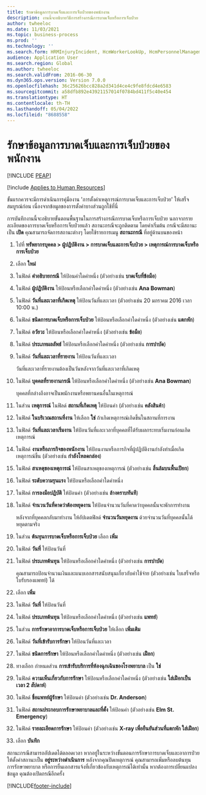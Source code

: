 ```yaml
---
title: รักษาข้อมูลการบาดเจ็บและการเจ็บป่วยของพนักงาน
description: งานนี้จะอธิบายวิธีการสร้างกรณีการบาดเจ็บหรือการเจ็บป่วย
author: twheeloc
ms.date: 11/03/2021
ms.topic: business-process
ms.prod: ''
ms.technology: ''
ms.search.form: HRMInjuryIncident, HcmWorkerLookUp, HcmPersonnelManagementWorkspace
audience: Application User
ms.search.region: Global
ms.author: twheeloc
ms.search.validFrom: 2016-06-30
ms.dyn365.ops.version: Version 7.0.0
ms.openlocfilehash: 36c25626bcc828a2d341d4ce4c9fe8fdcd4e6583
ms.sourcegitcommit: a58dfb892e43921157014f0784bd411f5c40e454
ms.translationtype: HT
ms.contentlocale: th-TH
ms.lasthandoff: 05/04/2022
ms.locfileid: "8688558"
---
```

# <a name="maintain-employee-injury-and-illness-information"></a>รักษาข้อมูลการบาดเจ็บและการเจ็บป่วยของพนักงาน


[!INCLUDE [PEAP](../includes/peap-1.md)]

[!include [Applies to Human Resources](../includes/applies-to-hr.md)]



ขั้นแรกควรจะมีการดำเนินการคุ่มืองาน 'การตั้งค่าเหตุการณ์การบาดเจ็บและการเจ็บป่วย' ให้เสร็จสมบูรณ์ก่อน เนื่องจากข้อมูลของการตั้งค่าบางส่วนถูกใช้ที่นี่  



การบันทึกงานนี้จะอธิบายขั้นตอนพื้นฐานในการสร้างกรณีการบาดเจ็บหรือการเจ็บป่วย  นอกจากรายละเอียดของการบาดเจ็บหรือการเจ็บป่วยแล้ว สถานะกรณีจะถูกติดตาม โดยค่าเริ่มต้น กรณีจะมีสถานะเป็น **เปิด** คุณสามารถจัดการสถานะต่างๆ โดยใช้รายการเมนู **สถานะกรณี** ที่อยู่ด้านบนของหน้า

1. ไปที่ **ทรัพยากรบุคคล \> ผู้ปฏิบัติงาน \> การบาดเจ็บและการเจ็บป่วย \> เหตุการณ์การบาดเจ็บหรือการเจ็บป่วย**
2. เลือก **ใหม่**
3. ในฟิลด์ **คำอธิบายกรณี** ให้ป้อนค่าใดค่าหนึ่ง (ตัวอย่างเช่น **บาดเจ็บที่ข้อมือ**)
4. ในฟิลด์ **ผู้ปฏิบัติงาน** ให้ป้อนหรือเลือกค่าใดค่าหนึ่ง (ตัวอย่างเช่น **Ana Bowman**)
5. ในฟิลด์ **วันที่และเวลาที่เกิดเหตุ** ให้ป้อนวันที่และเวลา (ตัวอย่างเช่น 20 มกราคม 2016 เวลา 10:00 น.)
6. ในฟิลด์ **ชนิดการบาดเจ็บหรือการเจ็บป่วย** ให้ป้อนหรือเลือกค่าใดค่าหนึ่ง (ตัวอย่างเช่น **แตกหัก**)
7. ในฟิลด์ **อวัยวะ** ให้ป้อนหรือเลือกค่าใดค่าหนึ่ง (ตัวอย่างเช่น **ข้อมือ**)
8. ในฟิลด์ **ประเภทผลลัพธ์** ให้ป้อนหรือเลือกค่าใดค่าหนึ่ง (ตัวอย่างเช่น **การบำบัด**)
9. ในฟิลด์ **วันที่และเวลาที่รายงาน** ให้ป้อนวันที่และเวลา

    วันที่และเวลาที่รายงานต้องเป็นวันหลังจากวันที่และเวลาที่เกิดเหตุ

10. ในฟิลด์ **บุคคลที่รายงานกรณี** ให้ป้อนหรือเลือกค่าใดค่าหนึ่ง (ตัวอย่างเช่น **Ana Bowman**)

    บุคคลที่กล่างถึงอาจเป็นพนักงานหรือพยานคนอื่นในเหตุการณ์ 

11. ในส่วน **เหตุการณ์** ในฟิลด์ **สถานที่เกิดเหตุ** ให้ป้อนค่า (ตัวอย่างเช่น **คลังสินค้า**)
12. ในฟิลด์ **ในบริเวณสถานที่งาน** ให้เลือก **ใช่** ถ้าเกิดเหตุการณ์เกิดขึ้นในสถานที่การงาน
13. ในฟิลด์ **วันที่และเวลาเริ่มงาน** ให้ป้อนวันที่และเวลาที่บุคคลที่ได้รับผลกระทบเริ่มงานก่อนเกิดเหตุการณ์
14. ในฟิลด์ **งานหรือภารกิจของพนักงาน** ให้ป้อนงานหรือภารกิจที่ผู้ปฏิบัติงานกำลังทำเมื่อเกิดเหตุการณ์ขึ้น (ตัวอย่างเช่น **กำลังโหลดกล่อง**) 
15. ในฟิลด์ **สาเหตุของเหตุการณ์** ให้ป้อนสาเหตุของเหตุการณ์ (ตัวอย่างเช่น **ลื่นล้มบนพื้นเปียก**)
16. ในฟิลด์ **ระดับความรุนแรง** ให้ป้อนหรือเลือกค่าใดค่าหนึ่ง
17. ในฟิลด์ **การลงมือปฎิบัติ** ให้ป้อนค่า (ตัวอย่างเช่น **ล้างคราบทันที**)
18. ในฟิลด์ **จํานวนวันที่คาดว่าต้องหยุดงาน** ให้ป้อนจํานวนวันที่คาดว่าบุคคลนั้นจะพักการทำงาน

    หลังจากที่บุคคลกลับมาทำงาน ให้อัปเดตฟิลด์ **จำนวนวันหยุดงาน** ด้วยจำนวนวันที่บุคคลนั้นได้หยุดตามจริง

19. ในส่วน **ต้นทุนการบาดเจ็บหรือการเจ็บป่วย** เลือก **เพิ่ม**
20. ในฟิลด์ **วันที่** ให้ป้อนวันที่
21. ในฟิลด์ **ประเภทต้นทุน** ให้ป้อนหรือเลือกค่าใดค่าหนึ่ง (ตัวอย่างเช่น **การบำบัด**)

    คุณสามารถป้อนจำนวนเงินและแนบเอกสารสนับสนุนเกี่ยวกับค่าใช้จ่าย (ตัวอย่างเช่น ใบเสร็จหรือใบรับรองแพทย์) ได้

22. เลือก **เพิ่ม**
23. ในฟิลด์ **วันที่** ให้ป้อนวันที่
24. ในฟิลด์ **ประเภทต้นทุน** ให้ป้อนหรือเลือกค่าใดค่าหนึ่ง (ตัวอย่างเช่น **แพทย์**)
25. ในส่วน **การรักษาอาการบาดเจ็บหรือการเจ็บป่วย** ให้เลือก **เพิ่มเติม**
26. ในฟิลด์ **วันที่เข้ารับการรักษา** ให้ป้อนวันที่และเวลา
27. ในฟิลด์ **ชนิดการรักษา** ให้ป้อนหรือเลือกค่าใดค่าหนึ่ง (ตัวอย่างเช่น **เฝือก**)
28. ทางเลือก กำหนดส่วน **การเข้ารับบริการที่ห้องฉุกเฉินของโรงพยาบาล** เป็น **ใช่**
29. ในฟิลด์ **ความเห็นเกี่ยวกับการรักษา** ให้ป้อนหรือเลือกค่าใดค่าหนึ่ง (ตัวอย่างเช่น **ใส่เฝือกเป็นเวลา 2 สัปดาห์**)
30. ในฟิลด์ **ชื่อแพทย์ผู้รักษา** ให้ป้อนค่า (ตัวอย่างเช่น **Dr. Anderson**)
31. ในฟิลด์ **สถานประกอบการรักษาพยาบาลและที่ตั้ง** ให้ป้อนค่า (ตัวอย่างเช่น **Elm St. Emergency**)
32. ในฟิลด์ **รายละเอียดการรักษา** ให้ป้อนค่า (ตัวอย่างเช่น **X-ray เพื่อยืนยันส่วนที่แตกหัก ใส่เฝือก**)
33. เลือก **บันทึก**

สถานะกรณีสามารถอัปเดตได้ตลอดเวลา หากอยู่ในระหว่างขั้นตอนการรักษาการบาดเจ็บและอาการป่วย ให้ตั้งค่าสถานะเป็น **อยู่ระหว่างดำเนินการ** หลังจากคุณปิดเหตุการณ์ คุณสามารถเพิ่มหรือลบต้นทุน การรักษาพยาบาล หรือการยื่นเอกสารแจ้งที่เกี่ยวข้องกับเหตุการณ์ได้เท่านั้น  หากต้องการเปลี่ยนแปลงข้อมูล คุณต้องเปิดกรณีอีกครั้ง

[!INCLUDE[footer-include](../includes/footer-banner.md)]
